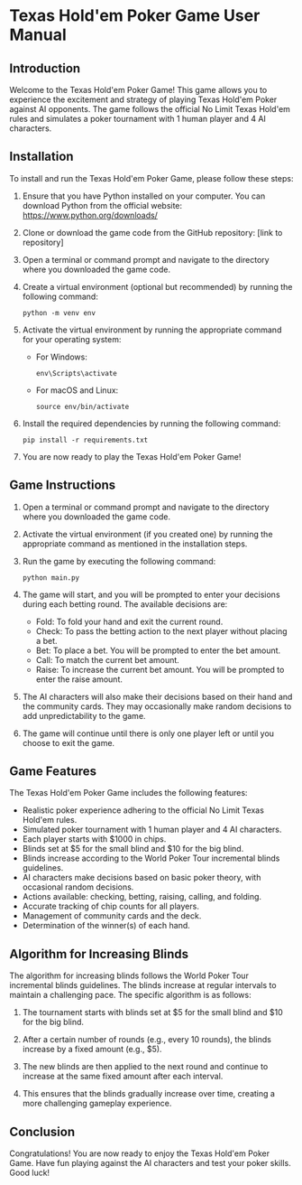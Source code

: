 # Texas Hold'em Poker Game User Manual

## Introduction

Welcome to the Texas Hold'em Poker Game! This game allows you to experience the excitement and strategy of playing Texas Hold'em Poker against AI opponents. The game follows the official No Limit Texas Hold'em rules and simulates a poker tournament with 1 human player and 4 AI characters.

## Installation

To install and run the Texas Hold'em Poker Game, please follow these steps:

1. Ensure that you have Python installed on your computer. You can download Python from the official website: https://www.python.org/downloads/

2. Clone or download the game code from the GitHub repository: [link to repository]

3. Open a terminal or command prompt and navigate to the directory where you downloaded the game code.

4. Create a virtual environment (optional but recommended) by running the following command:

   ```
   python -m venv env
   ```

5. Activate the virtual environment by running the appropriate command for your operating system:

   - For Windows:

     ```
     env\Scripts\activate
     ```

   - For macOS and Linux:

     ```
     source env/bin/activate
     ```

6. Install the required dependencies by running the following command:

   ```
   pip install -r requirements.txt
   ```

7. You are now ready to play the Texas Hold'em Poker Game!

## Game Instructions

1. Open a terminal or command prompt and navigate to the directory where you downloaded the game code.

2. Activate the virtual environment (if you created one) by running the appropriate command as mentioned in the installation steps.

3. Run the game by executing the following command:

   ```
   python main.py
   ```

4. The game will start, and you will be prompted to enter your decisions during each betting round. The available decisions are:

   - Fold: To fold your hand and exit the current round.
   - Check: To pass the betting action to the next player without placing a bet.
   - Bet: To place a bet. You will be prompted to enter the bet amount.
   - Call: To match the current bet amount.
   - Raise: To increase the current bet amount. You will be prompted to enter the raise amount.

5. The AI characters will also make their decisions based on their hand and the community cards. They may occasionally make random decisions to add unpredictability to the game.

6. The game will continue until there is only one player left or until you choose to exit the game.

## Game Features

The Texas Hold'em Poker Game includes the following features:

- Realistic poker experience adhering to the official No Limit Texas Hold'em rules.
- Simulated poker tournament with 1 human player and 4 AI characters.
- Each player starts with $1000 in chips.
- Blinds set at $5 for the small blind and $10 for the big blind.
- Blinds increase according to the World Poker Tour incremental blinds guidelines.
- AI characters make decisions based on basic poker theory, with occasional random decisions.
- Actions available: checking, betting, raising, calling, and folding.
- Accurate tracking of chip counts for all players.
- Management of community cards and the deck.
- Determination of the winner(s) of each hand.

## Algorithm for Increasing Blinds

The algorithm for increasing blinds follows the World Poker Tour incremental blinds guidelines. The blinds increase at regular intervals to maintain a challenging pace. The specific algorithm is as follows:

1. The tournament starts with blinds set at $5 for the small blind and $10 for the big blind.

2. After a certain number of rounds (e.g., every 10 rounds), the blinds increase by a fixed amount (e.g., $5).

3. The new blinds are then applied to the next round and continue to increase at the same fixed amount after each interval.

4. This ensures that the blinds gradually increase over time, creating a more challenging gameplay experience.

## Conclusion

Congratulations! You are now ready to enjoy the Texas Hold'em Poker Game. Have fun playing against the AI characters and test your poker skills. Good luck!